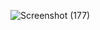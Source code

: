 ![Screenshot (177)](https://user-images.githubusercontent.com/46056798/235792527-cf430125-6fcd-40ab-9d2a-34202656980d.png)
